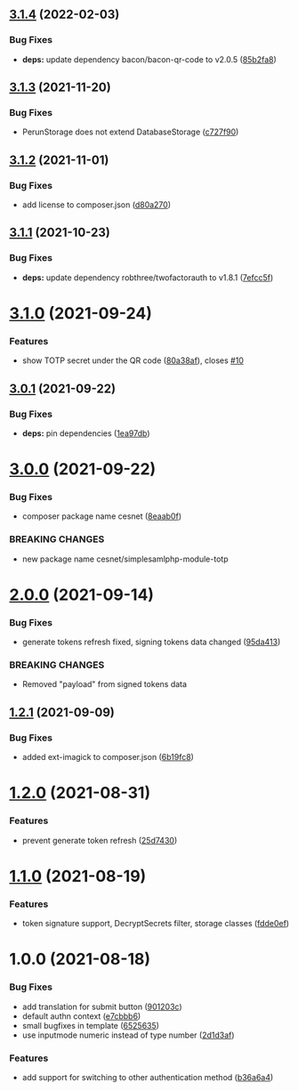 ## [3.1.4](https://github.com/CESNET/simplesamlphp-module-totp/compare/v3.1.3...v3.1.4) (2022-02-03)


### Bug Fixes

* **deps:** update dependency bacon/bacon-qr-code to v2.0.5 ([85b2fa8](https://github.com/CESNET/simplesamlphp-module-totp/commit/85b2fa89b01db5af7d3dabb787668672ce90f822))

## [3.1.3](https://github.com/CESNET/simplesamlphp-module-totp/compare/v3.1.2...v3.1.3) (2021-11-20)


### Bug Fixes

* PerunStorage does not extend DatabaseStorage ([c727f90](https://github.com/CESNET/simplesamlphp-module-totp/commit/c727f90505eec1cb65c7ce241dfd9beb5da4cb3b))

## [3.1.2](https://github.com/CESNET/simplesamlphp-module-totp/compare/v3.1.1...v3.1.2) (2021-11-01)


### Bug Fixes

* add license to composer.json ([d80a270](https://github.com/CESNET/simplesamlphp-module-totp/commit/d80a2701e0386276573ae5223bdf842e86aa919d))

## [3.1.1](https://github.com/CESNET/simplesamlphp-module-totp/compare/v3.1.0...v3.1.1) (2021-10-23)


### Bug Fixes

* **deps:** update dependency robthree/twofactorauth to v1.8.1 ([7efcc5f](https://github.com/CESNET/simplesamlphp-module-totp/commit/7efcc5ff24e4024a3b058080c010acd0793c6aff))

# [3.1.0](https://github.com/CESNET/simplesamlphp-module-totp/compare/v3.0.1...v3.1.0) (2021-09-24)


### Features

* show TOTP secret under the QR code ([80a38af](https://github.com/CESNET/simplesamlphp-module-totp/commit/80a38af27dd258ff7bc4ba9f02fc92366cb0c4c2)), closes [#10](https://github.com/CESNET/simplesamlphp-module-totp/issues/10)

## [3.0.1](https://github.com/CESNET/simplesamlphp-module-totp/compare/v3.0.0...v3.0.1) (2021-09-22)


### Bug Fixes

* **deps:** pin dependencies ([1ea97db](https://github.com/CESNET/simplesamlphp-module-totp/commit/1ea97dbbcd9e69e72c3412de1eb7a7a409f6f75a))

# [3.0.0](https://github.com/CESNET/simplesamlphp-module-totp/compare/v2.0.0...v3.0.0) (2021-09-22)


### Bug Fixes

* composer package name cesnet ([8eaab0f](https://github.com/CESNET/simplesamlphp-module-totp/commit/8eaab0fc401e097d737984e8ad2e233f631caf56))


### BREAKING CHANGES

* new package name cesnet/simplesamlphp-module-totp

# [2.0.0](https://gitlab.ics.muni.cz/perun/proxyaai/simplesamlphp/simplesamlphp-module-totp/compare/v1.2.1...v2.0.0) (2021-09-14)


### Bug Fixes

* generate tokens refresh fixed, signing tokens data changed ([95da413](https://gitlab.ics.muni.cz/perun/proxyaai/simplesamlphp/simplesamlphp-module-totp/commit/95da41387fa165f254c87e9cd86f76baf90ad440))


### BREAKING CHANGES

* Removed "payload" from signed tokens data

## [1.2.1](https://gitlab.ics.muni.cz/perun/proxyaai/simplesamlphp/simplesamlphp-module-totp/compare/v1.2.0...v1.2.1) (2021-09-09)


### Bug Fixes

* added ext-imagick to composer.json ([6b19fc8](https://gitlab.ics.muni.cz/perun/proxyaai/simplesamlphp/simplesamlphp-module-totp/commit/6b19fc839b418f560e1b9861297bb61d4b0f00b0))

# [1.2.0](https://gitlab.ics.muni.cz/perun/proxyaai/simplesamlphp/simplesamlphp-module-totp/compare/v1.1.0...v1.2.0) (2021-08-31)


### Features

* prevent generate token refresh ([25d7430](https://gitlab.ics.muni.cz/perun/proxyaai/simplesamlphp/simplesamlphp-module-totp/commit/25d74307213fd8a1318078ae242a1de65b99f410))

# [1.1.0](https://gitlab.ics.muni.cz/perun/proxyaai/simplesamlphp/simplesamlphp-module-totp/compare/v1.0.0...v1.1.0) (2021-08-19)


### Features

* token signature support, DecryptSecrets filter, storage classes ([fdde0ef](https://gitlab.ics.muni.cz/perun/proxyaai/simplesamlphp/simplesamlphp-module-totp/commit/fdde0ef1cfe8c50ab71f70f3bb475daba0c05204))

# 1.0.0 (2021-08-18)


### Bug Fixes

* add translation for submit button ([901203c](https://gitlab.ics.muni.cz/perun/proxyaai/simplesamlphp/simplesamlphp-module-totp/commit/901203cacc68149fffba5d744f0c6f9108fa0d18))
* default authn context ([e7cbbb6](https://gitlab.ics.muni.cz/perun/proxyaai/simplesamlphp/simplesamlphp-module-totp/commit/e7cbbb63de8eae1117c02274a8e3d47a3a6e530b))
* small bugfixes in template ([6525635](https://gitlab.ics.muni.cz/perun/proxyaai/simplesamlphp/simplesamlphp-module-totp/commit/6525635b0ca418ca3bb85e931ad05f83fed6a8d9))
* use inputmode numeric instead of type number ([2d1d3af](https://gitlab.ics.muni.cz/perun/proxyaai/simplesamlphp/simplesamlphp-module-totp/commit/2d1d3afdfc25c34cd5ebfbad04bdf55536c63671))


### Features

* add support for switching to other authentication method ([b36a6a4](https://gitlab.ics.muni.cz/perun/proxyaai/simplesamlphp/simplesamlphp-module-totp/commit/b36a6a497c3c193683307b6cfcdeeaec037162f6))
